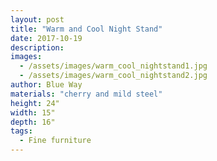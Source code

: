 ```yaml
---
layout: post
title: "Warm and Cool Night Stand"
date: 2017-10-19
description: 
images:
  - /assets/images/warm_cool_nightstand1.jpg
  - /assets/images/warm_cool_nightstand2.jpg
author: Blue Way
materials: "cherry and mild steel"
height: 24"
width: 15"
depth: 16"
tags: 
  - Fine furniture
---
```

